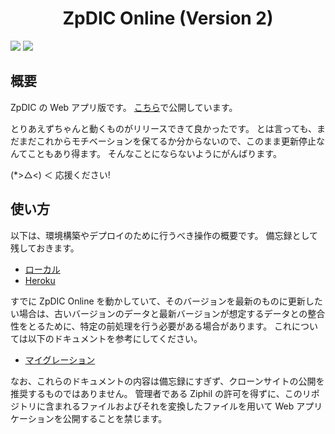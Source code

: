 <div align="center">
<h1>ZpDIC Online (Version 2)</h1>
</div>

![](https://img.shields.io/github/package-json/v/Ziphil/ZpdicOnlineNova)
![](https://img.shields.io/github/commit-activity/y/Ziphil/ZpdicOnlineNova?label=commits)


## 概要
ZpDIC の Web アプリ版です。
[こちら](http://zpdic.ziphil.com/)で公開しています。

とりあえずちゃんと動くものがリリースできて良かったです。
とは言っても、まだまだこれからモチベーションを保てるか分からないので、このまま更新停止なんてこともあり得ます。
そんなことにならないようにがんばります。

(*>△<) ＜ 応援ください!

## 使い方
以下は、環境構築やデプロイのために行うべき操作の概要です。
備忘録として残しておきます。

- [ローカル](document/local.md)
- [Heroku](document/heroku.md)

すでに ZpDIC Online を動かしていて、そのバージョンを最新のものに更新したい場合は、古いバージョンのデータと最新バージョンが想定するデータとの整合性をとるために、特定の前処理を行う必要がある場合があります。
これについては以下のドキュメントを参考にしてください。

- [マイグレーション](document/migration.md)

なお、これらのドキュメントの内容は備忘録にすぎず、クローンサイトの公開を推奨するものではありません。
管理者である Ziphil の許可を得ずに、このリポジトリに含まれるファイルおよびそれを変換したファイルを用いて Web アプリケーションを公開することを禁じます。